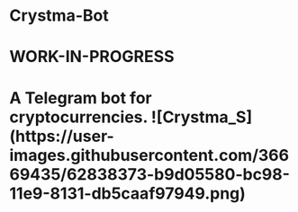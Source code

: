 # Crystma-Bot
<h1>WORK-IN-PROGRESS<h1>
A Telegram bot for cryptocurrencies.
![Crystma_S](https://user-images.githubusercontent.com/36669435/62838373-b9d05580-bc98-11e9-8131-db5caaf97949.png)
